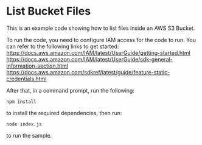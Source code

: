 # List Bucket Files
This is an example code showing how to list files inside an AWS S3 Bucket.

To run the code, you need to configure IAM access for the code to run. You can refer to the following links to get started:
https://docs.aws.amazon.com/IAM/latest/UserGuide/getting-started.html
https://docs.aws.amazon.com/IAM/latest/UserGuide/sdk-general-information-section.html
https://docs.aws.amazon.com/sdkref/latest/guide/feature-static-credentials.html

After that, in a command prompt, run the following:
```
npm install
```
to install the required dependencies, then run:
```
node index.js
```
to run the sample.

